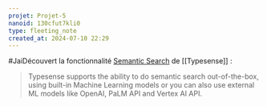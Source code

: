 ```yaml
---
projet: Projet-5
nanoid: 130cfut7kli0
type: fleeting_note
created_at: 2024-07-10 22:29
---
```

#JaiDécouvert la fonctionnalité [Semantic Search](https://typesense.org/docs/guide/semantic-search.html) de [[Typesense]] :

> Typesense supports the ability to do semantic search out-of-the-box, using built-in Machine Learning models or you can also use external ML models like OpenAI, PaLM API and Vertex AI API.

